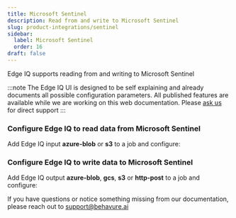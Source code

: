 ```yaml
---
title: Microsoft Sentinel
description: Read from and write to Microsoft Sentinel
slug: product-integrations/sentinel
sidebar:
  label: Microsoft Sentinel
  order: 16
draft: false
---
```


Edge IQ supports reading from and writing to Microsoft Sentinel

:::note
The Edge IQ UI is designed to be self explaining and already documents all possible configuration parameters. All published features are available while we are working on this web documentation.
Please [ask us](https://community.behavure.ai/) for direct support
:::

### Configure Edge IQ to read data from Microsoft Sentinel

Add Edge IQ input **azure-blob** or **s3** to a job and configure:

### Configure Edge IQ to write data to Microsoft Sentinel

Add Edge IQ output **azure-blob**, **gcs**, **s3** or **http-post** to a job and configure:

If you have questions or notice something missing from our documentation, please reach out to support@behavure.ai
